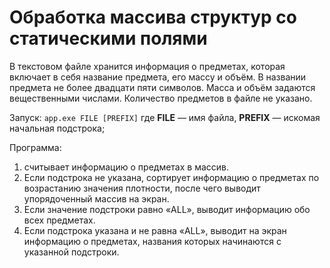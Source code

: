 # Обработка массива структур со статическими полями

В текстовом файле хранится информация о предметах, которая включает в себя
название предмета, его массу и объём. В названии предмета не более двадцати пяти
символов. Масса и объём задаются вещественными числами. Количество предметов
в файле не указано.

Запуск:
`app.exe FILE [PREFIX]`
где __FILE__ — имя файла, __PREFIX__ — искомая начальная подстрока;

Программа:

1. считывает информацию о предметах в массив.
2. Если подстрока не указана, сортирует информацию о предметах по возрастанию значения плотности, после чего выводит упорядоченный массив на экран.
3. Если значение подстроки равно «ALL», выводит информацию обо всех предметах.
4. Если подстрока указана и не равна «ALL», выводит на экран информацию о
предметах, названия которых начинаются с указанной подстроки.